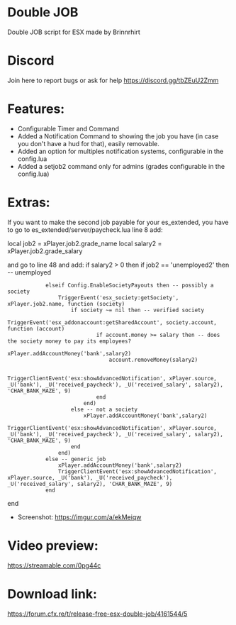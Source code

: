 # Double JOB
Double JOB script for ESX made by Brinnrhirt

# Discord
Join here to report bugs or ask for help
https://discord.gg/tbZEuU2Zmm

# Features: 
* Configurable Timer and Command
* Added a Notification Command to showing the job you have (in case you don't have a hud for that), easily removable.
* Added an option for multiples notification systems, configurable in the config.lua
* Added a setjob2 command only for admins (grades configurable in the config.lua)

# Extras:
If you want to make the second job payable for your es_extended, you have to go to
es_extended/server/paycheck.lua
line 8 add:

local job2     = xPlayer.job2.grade_name
local salary2  = xPlayer.job2.grade_salary

and go to line 48 and add:
if salary2 > 0 then
				if job2 == 'unemployed2' then -- unemployed
				
				elseif Config.EnableSocietyPayouts then -- possibly a society
					TriggerEvent('esx_society:getSociety', xPlayer.job2.name, function (society)
						if society ~= nil then -- verified society
							TriggerEvent('esx_addonaccount:getSharedAccount', society.account, function (account)
								if account.money >= salary then -- does the society money to pay its employees?
									xPlayer.addAccountMoney('bank',salary2)
									account.removeMoney(salary2)

									TriggerClientEvent('esx:showAdvancedNotification', xPlayer.source, _U('bank'), _U('received_paycheck'), _U('received_salary', salary2), 'CHAR_BANK_MAZE', 9)
								end
							end)
						else -- not a society
							xPlayer.addAccountMoney('bank',salary2)
							TriggerClientEvent('esx:showAdvancedNotification', xPlayer.source, _U('bank'), _U('received_paycheck'), _U('received_salary', salary2), 'CHAR_BANK_MAZE', 9)
						end
					end)
				else -- generic job
					xPlayer.addAccountMoney('bank',salary2)
					TriggerClientEvent('esx:showAdvancedNotification', xPlayer.source, _U('bank'), _U('received_paycheck'), _U('received_salary', salary2), 'CHAR_BANK_MAZE', 9)
				end
end

* Screenshot: 
https://imgur.com/a/ekMeiqw

# Video preview:
https://streamable.com/0pg44c

# Download link:

https://forum.cfx.re/t/release-free-esx-double-job/4161544/5

